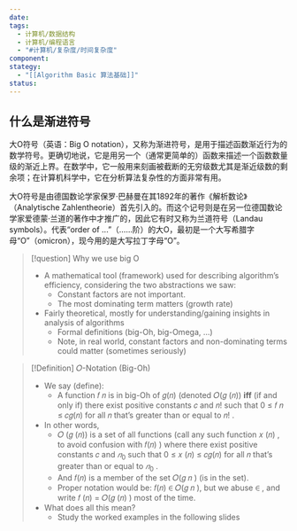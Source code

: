 ```yaml
---
date: 
tags:
  - 计算机/数据结构
  - 计算机/编程语言
  - "#计算机/复杂度/时间复杂度"
component: 
stategy:
  - "[[Algorithm Basic 算法基础]]"
status:
---
```

## 什么是渐进符号
大O符号（英语：Big O notation），又称为渐进符号，是用于描述函数渐近行为的数学符号。更确切地说，它是用另一个（通常更简单的）函数来描述一个函数数量级的渐近上界。在数学中，它一般用来刻画被截断的无穷级数尤其是渐近级数的剩余项；在计算机科学中，它在分析算法复杂性的方面非常有用。

大O符号是由德国数论学家保罗·巴赫曼在其1892年的著作《解析数论》（Analytische Zahlentheorie）首先引入的。而这个记号则是在另一位德国数论学家爱德蒙·兰道的著作中才推广的，因此它有时又称为兰道符号（Landau symbols）。代表“order of ...”（……阶）的大O，最初是一个大写希腊字母“Ο”（omicron），现今用的是大写拉丁字母“O”。

> [!question] Why we use big O
> - A mathematical tool (framework) used for describing algorithm’s efficiency, considering the two abstractions we saw:
> 	- Constant factors are not important.
> 	- The most dominating term matters (growth rate)
> - Fairly theoretical, mostly for understanding/gaining insights in analysis of algorithms
> 	- Formal definitions (big-Oh, big-Omega, ...)
> 	- Note, in real world, constant factors and non-dominating terms could  matter (sometimes seriously)

> [!Definition] 𝑂-Notation (Big-Oh)
> - We say (define):
> 	- A function 𝑓 𝑛 is in big-Oh of 𝑔(𝑛) (denoted 𝑂(𝑔 (𝑛)) **iff** (if and only if) there exist positive constants 𝑐 and 𝑛! such that 0 ≤ 𝑓 𝑛 ≤ 𝑐𝑔(𝑛) for all 𝑛 that’s greater than or equal to 𝑛! .
> - In other words,
> 	- 𝑂 (𝑔 (𝑛)) is a set of all functions (call any such function 𝑥 (𝑛) , to avoid confusion with 𝑓(𝑛) ) where there exist positive constants 𝑐 and $𝑛_0$ such that 0 ≤ 𝑥 (𝑛) ≤ 𝑐𝑔(𝑛) for all 𝑛 that’s greater than or equal to $𝑛_0$ .
> 	- And 𝑓(𝑛) is a member of the set 𝑂(𝑔 𝑛 ) (is in the set).
> 	- Proper notation would be: 𝑓(𝑛) ∈ 𝑂(𝑔 𝑛 ), but we abuse ∈ , and write 𝑓 (𝑛) = 𝑂(𝑔 (𝑛) ) most of the time.
> - What does all this mean?
> 	- Study the worked examples in the following slides

